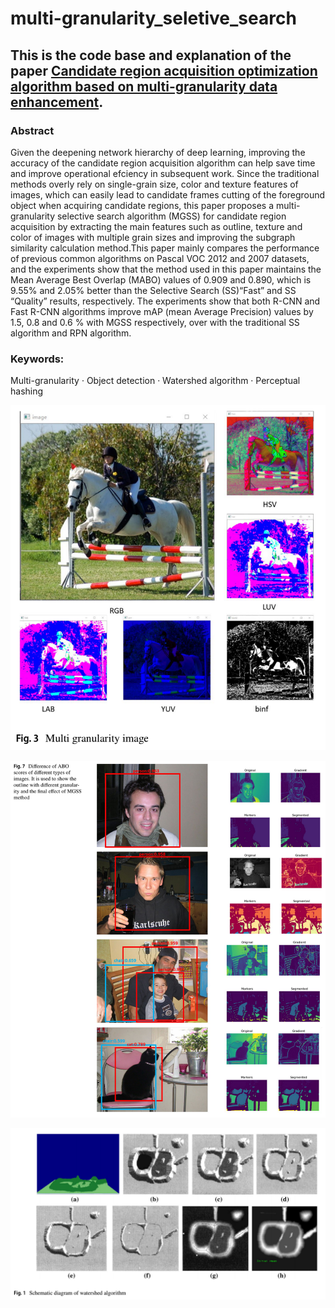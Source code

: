 # multi-granularity_seletive_search

## This is the code base and explanation of the paper [Candidate region acquisition optimization algorithm based on multi-granularity data enhancement](https://scholar.google.com/citations?view_op=view_citation&hl=zh-CN&user=51yJbQ0AAAAJ&citation_for_view=51yJbQ0AAAAJ:IjCSPb-OGe4C).

### Abstract
Given the deepening network hierarchy of deep learning, improving the accuracy of the candidate region acquisition algorithm can help save time and improve operational efciency in subsequent work. Since the traditional methods overly rely on single-grain size, color and texture features of images, which can easily lead to candidate frames cutting of the foreground object when acquiring candidate regions, this paper proposes a multi-granularity selective search algorithm (MGSS) for candidate region acquisition by extracting the main features such as outline, texture and color of images with multiple grain sizes and improving the subgraph similarity calculation method.This paper mainly compares the performance of previous common algorithms on Pascal VOC 2012 and 2007 datasets, and the experiments show that the method used in this paper maintains the Mean Average Best Overlap (MABO) values of 0.909 and 0.890, which is 9.55% and 2.05% better than the Selective Search (SS)“Fast” and SS “Quality” results, respectively. The experiments show that both R-CNN and Fast R-CNN algorithms improve mAP (mean Average Precision) values by 1.5, 0.8 and 0.6 % with MGSS respectively, over with the traditional SS algorithm and RPN algorithm.

### Keywords:
Multi-granularity · Object detection · Watershed algorithm · Perceptual hashing

![multi-granularity images](https://github.com/Alan-D-Chen/multi-granularity_seletive_search/blob/main/pics/%E6%88%AA%E5%B1%8F2023-03-16%2010.55.56.png)

![conclusion show](https://github.com/Alan-D-Chen/multi-granularity_seletive_search/blob/main/pics/%E6%88%AA%E5%B1%8F2023-03-16%2010.56.59.png)

![watershed algorithm](https://github.com/Alan-D-Chen/multi-granularity_seletive_search/blob/main/pics/%E6%88%AA%E5%B1%8F2023-03-16%2010.58.16.png)
